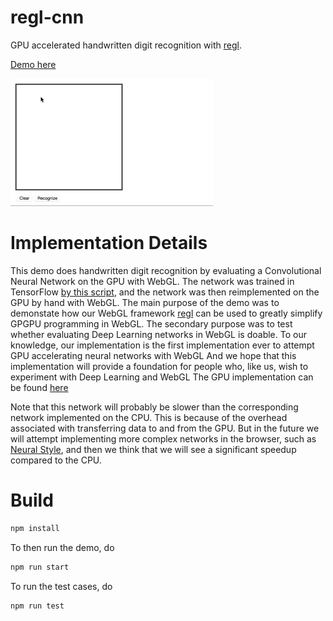 # regl-cnn

GPU accelerated handwritten digit recognition with [regl](https://github.com/mikolalysenko/regl).

[Demo here](https://erkaman.github.io/regl-cnn/src/demo.html)

![Animated](gifs/record_resize.gif)

# Implementation Details

This demo does handwritten digit recognition by evaluating a
Convolutional Neural Network on the GPU with WebGL. The network was
trained in TensorFlow [by this script](https://github.com/Erkaman/regl-cnn/blob/gh-pages/scripts/create_cnn.py), and the network was then
reimplemented on the GPU by hand with WebGL. The main purpose of the
demo was to demonstate how our WebGL framework
[regl](https://github.com/mikolalysenko/regl) can be used to greatly
simplify GPGPU programming in WebGL. The secondary purpose was to
test whether evaluating Deep Learning networks in WebGL is doable.  To
our knowledge, our implementation is the first implementation ever to
attempt GPU accelerating neural networks with WebGL And we hope that
this implementation will provide a foundation for people who, like us,
wish to experiment with Deep Learning and WebGL The GPU implementation
can be found [here](https://github.com/Erkaman/regl-cnn/blob/gh-pages/src/gpu.js)

Note that this network will probably be slower than the corresponding
network implemented on the CPU. This is because of the overhead
associated with transferring data to and from the GPU. But in the
future we will attempt implementing more complex networks in the browser,
such as [Neural Style](https://arxiv.org/pdf/1508.06576v2.pdf), and then we think that we will see a
significant speedup compared to the CPU.


# Build

```bash
npm install
```

To then run the demo, do

```bash
npm run start
```

To run the test cases, do

```bash
npm run test
```

